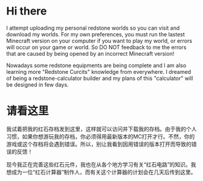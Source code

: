 # Hi there
I attempt uploading my personal redstone worlds so you can visit and download my worlds. For my own preferences, you must run the lastest Minecraft version on your computer if you want to play my world, or errors will occur on your game or world. So DO NOT feedback to me the errors that are caused by being opened by an incorrect Minecraft version!

Nowadays some redstone equipments are being complete and I am also learning more "Redstone Curcits" knowledge from everywhere. I dreamed of being a redstone-calculator builder and my plans of this "calculator" will be designed in few days.

# 请看这里
我试着把我的红石存档发到这里，这样就可以访问并下载我的存档。由于我的个人习惯，如果你想游玩我的存档，你必须得用最新版本的MC打开才行。不然，你的游戏或这个存档将会遇到错误。所以，别让我看到因用错误的版本打开而导致的错误的反馈！

现今我正在完善这些红石元件，我也在从各个地方学习有关“红石电路”的知识。我想成为一位“红石计算器”制作人，而有关这个计算器的计划会在几天后传到这里。
